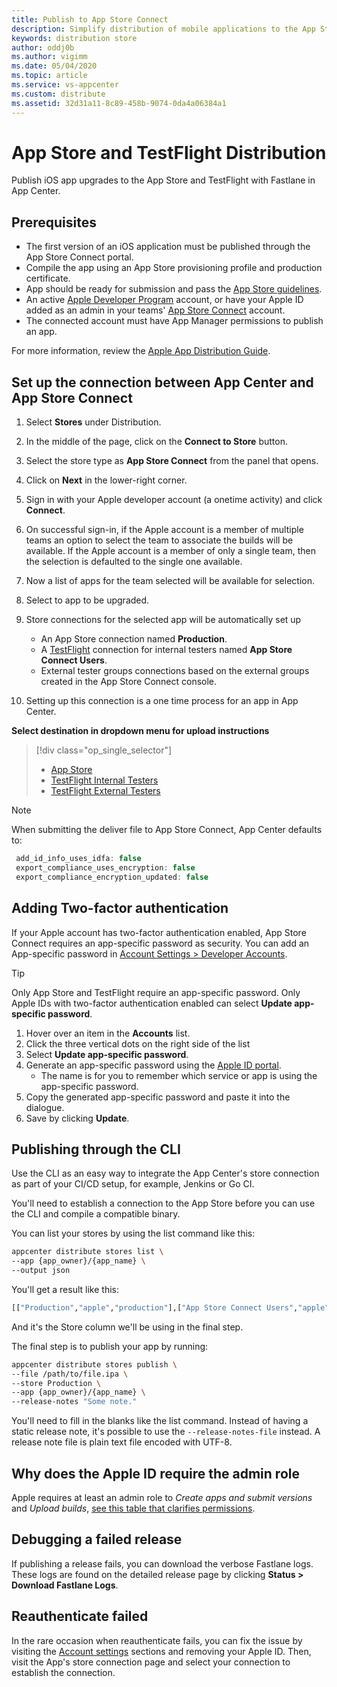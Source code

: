 ```yaml
---
title: Publish to App Store Connect
description: Simplify distribution of mobile applications to the App Store
keywords: distribution store
author: oddj0b
ms.author: vigimm
ms.date: 05/04/2020
ms.topic: article
ms.service: vs-appcenter
ms.custom: distribute
ms.assetid: 32d31a11-8c89-458b-9074-0da4a06384a1
---
```


# App Store and TestFlight Distribution

Publish iOS app upgrades to the App Store and TestFlight with Fastlane in App Center.

## Prerequisites
* The first version of an iOS application must be published through the App Store Connect portal.
* Compile the app using an App Store provisioning profile and production certificate.
* App should be ready for submission and pass the [App Store guidelines](https://developer.apple.com/app-store/review/guidelines/).
* An active [Apple Developer Program](https://developer.apple.com/programs/enroll/) account, or have your Apple ID added as an admin in your teams' [App Store Connect](https://itunesconnect.apple.com/login) account.
* The connected account must have App Manager permissions to publish an app.

For more information, review the [Apple App Distribution Guide](https://help.apple.com/xcode/mac/current/#/dev8b4250b57).

## Set up the connection between App Center and App Store Connect

1. Select **Stores** under Distribution.
2. In the middle of the page, click on the **Connect to Store** button.
3. Select the store type as **App Store Connect** from the panel that opens.
4. Click on **Next** in the lower-right corner.
5. Sign in with your Apple developer account (a onetime activity) and click **Connect**.
6. On successful sign-in, if the Apple account is a member of multiple teams an option to select the team to associate the builds will be available. If the Apple account is a member of only a single team, then the selection is defaulted to the single one available.
7. Now a list of apps for the team selected will be available for selection.
8. Select to app to be upgraded.
9. Store connections for the selected app will be automatically set up
   * An App Store connection named **Production**.
   * A [TestFlight](https://developer.apple.com/testflight/) connection for internal testers named **App Store Connect Users**.
   * External tester groups connections based on the external groups created in the App Store Connect console.

10. Setting up this connection is a one time process for an app in App Center.

**Select destination in dropdown menu for upload instructions**

> [!div  class="op_single_selector"]
> * [App Store](apple/app_store.md)
> * [TestFlight Internal Testers](apple/testflight_internal.md)
> * [TestFlight External Testers](apple/testflight_external.md)

> [!NOTE]
> When submitting the deliver file to App Store Connect, App Center defaults to:
> ```js
>  add_id_info_uses_idfa: false
>  export_compliance_uses_encryption: false
>  export_compliance_encryption_updated: false
>  ```

## Adding Two-factor authentication

If your Apple account has two-factor authentication enabled, App Store Connect requires an app-specific password as security. You can add an App-specific password in [Account Settings > Developer Accounts](https://appcenter.ms/settings/accounts).

> [!TIP]
> Only App Store and TestFlight require an app-specific password.
> Only Apple IDs with two-factor authentication enabled can select **Update app-specific password**.

1. Hover over an item in the **Accounts** list.
2. Click the three vertical dots on the right side of the list
3. Select **Update app-specific password**.
4. Generate an app-specific password using the [Apple ID portal](https://appleid.apple.com/).
    * The name is for you to remember which service or app is using the app-specific password.
5. Copy the generated app-specific password and paste it into the dialogue.
6. Save by clicking **Update**.

## Publishing through the CLI
Use the CLI as an easy way to integrate the App Center's store connection as part of your CI/CD setup, for example, Jenkins or Go CI.

You'll need to establish a connection to the App Store before you can use the CLI and compile a compatible binary. 

You can list your stores by using the list command like this:

```bash
appcenter distribute stores list \
--app {app_owner}/{app_name} \
--output json
```

You'll get a result like this:

```bash
[["Production","apple","production"],["App Store Connect Users","apple","testflight-internal"]]
```

And it's the Store column we'll be using in the final step.

The final step is to publish your app by running:

```bash
appcenter distribute stores publish \
--file /path/to/file.ipa \
--store Production \
--app {app_owner}/{app_name} \
--release-notes "Some note."
```

You'll need to fill in the blanks like the list command. Instead of having a static release note, it's possible to use the `--release-notes-file` instead. A release note file is plain text file encoded with UTF-8.

## Why does the Apple ID require the admin role

Apple requires at least an admin role to _Create apps and submit versions_ and _Upload builds_, [see this table that clarifies permissions](https://developer.apple.com/support/roles/).

## Debugging a failed release

If publishing a release fails, you can download the verbose Fastlane logs. These logs are found on the detailed release page by clicking **Status > Download Fastlane Logs**.

## Reauthenticate failed

In the rare occasion when reauthenticate fails, you can fix the issue by visiting the [Account settings](https://appcenter.ms/settings/accounts) sections and removing your Apple ID. Then, visit the App's store connection page and select your connection to establish the connection.
